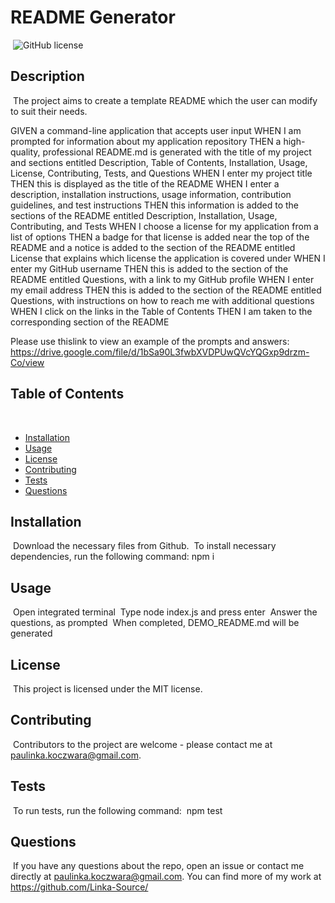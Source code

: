 # README Generator
​
![GitHub license](https://img.shields.io/badge/license-MIT-blue.svg)
​
## Description
​
The project aims to create a template README which the user can modify to suit their needs.

GIVEN a command-line application that accepts user input
WHEN I am prompted for information about my application repository
THEN a high-quality, professional README.md is generated with the title of my project and sections entitled Description, Table of Contents, Installation, Usage, License, Contributing, Tests, and Questions
WHEN I enter my project title
THEN this is displayed as the title of the README
WHEN I enter a description, installation instructions, usage information, contribution guidelines, and test instructions
THEN this information is added to the sections of the README entitled Description, Installation, Usage, Contributing, and Tests
WHEN I choose a license for my application from a list of options
THEN a badge for that license is added near the top of the README and a notice is added to the section of the README entitled License that explains which license the application is covered under
WHEN I enter my GitHub username
THEN this is added to the section of the README entitled Questions, with a link to my GitHub profile
WHEN I enter my email address
THEN this is added to the section of the README entitled Questions, with instructions on how to reach me with additional questions
WHEN I click on the links in the Table of Contents
THEN I am taken to the corresponding section of the README

Please use thislink to view an example of the prompts and answers: https://drive.google.com/file/d/1bSa90L3fwbXVDPUwQVcYQGxp9drzm-Co/view
​
## Table of Contents 
​
* [Installation](#installation)
​
* [Usage](#usage)
​
* [License](#license)
​
* [Contributing](#contributing)
​
* [Tests](#tests)
​
* [Questions](#questions)
​
## Installation
​ Download the necessary files from Github. 
​ To install necessary dependencies, run the following command:
  npm i
​
## Usage
​ Open integrated terminal
​ Type node index.js and press enter
​ Answer the questions, as prompted
​ When completed, DEMO_README.md will be generated

## License
​ This project is licensed under the MIT license.
  
## Contributing
​ Contributors to the project are welcome - please contact me at paulinka.koczwara@gmail.com.
​
​
## Tests
​
To run tests, run the following command:
​
npm test
​
## Questions
​
If you have any questions about the repo, open an issue or contact me directly at paulinka.koczwara@gmail.com. You can find more of my work at https://github.com/Linka-Source/
